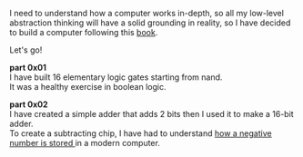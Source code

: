 
I need to understand how a computer works in-depth, so all my low-level abstraction thinking will have a solid grounding in reality, so I have decided to build a computer following this <a href=https://www.amazon.com/Elements-Computing-Systems-Building-Principles/dp/0262640686 tag="a1">book</a>.

Let's go!

<b>part 0x01</b><br>
I have built 16 elementary logic gates starting from nand.<br>
It was a healthy exercise in boolean logic.

<b>part 0x02</b><br>
I have created a simple adder that adds 2 bits then I used it to make a 16-bit adder.<br>
To create a subtracting chip, I have had to understand <a href=https://en.wikipedia.org/wiki/Two%27s_complement>how a negative number is stored </a> in a modern computer.
